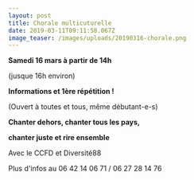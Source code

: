 ```yaml
---
layout: post
title: Chorale multicuturelle
date: 2019-03-11T09:11:58.067Z
image_teaser: /images/uploads/20190316-chorale.png
---
```

**Samedi 16 mars à partir de 14h**

(jusque 16h environ)

**Informations et 1ère répétition !**

(Ouvert à toutes et tous, même débutant-e-s)

**Chanter dehors, chanter tous les pays,**

**chanter juste et rire ensemble**



Avec le CCFD et Diversité88



Plus d'infos au 06 42 14 06 71 / 06 27 28 14 76
